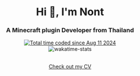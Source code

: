 <h1 align="center">Hi 👋, I'm Nont</h1>
<h3 align="center">A Minecraft plugin Developer from Thailand</h3>
<div align="center">
  <a href="https://wakatime.com/@fa854c4c-5b98-4588-9b55-1dcd1509c1b5"><img src="https://wakatime.com/badge/user/fa854c4c-5b98-4588-9b55-1dcd1509c1b5.svg" alt="Total time coded since Aug 11 2024" /></a>
</div>

<div align="center">
  <img alt='wakatime-stats' src='https://github-readme-stats.vercel.app/api/wakatime?username=pinozenth\&layout=compact' />
</div>
<br>
<p align="center"><a href="https://devfolio-prod.s3.ap-south-1.amazonaws.com/resumes/06f0bec9e5c4467fb5986cbbf3ea6e76.pdf?X-Amz-Algorithm=AWS4-HMAC-SHA256&X-Amz-Credential=AKIAZEDGU5HTZYBZJTPN%2F20250928%2Fap-south-1%2Fs3%2Faws4_request&X-Amz-Date=20250928T133205Z&X-Amz-Expires=900&X-Amz-Signature=cc524e19e539a751fabfcbf79acaddc1b9a856e05e4ceef9a60fc538e68f0e0e&X-Amz-SignedHeaders=host" target="_blank">Check out my CV</a></p>
